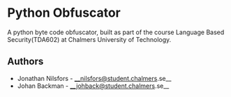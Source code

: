 # Python Obfuscator
A python byte code obfuscator, built as part of the course Language Based
Security(TDA602) at Chalmers University of Technology.

## Authors
* Jonathan Nilsfors - __nilsfors@student.chalmers.se__
* Johan Backman - __johback@student.chalmers.se__
